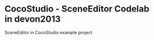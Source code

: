CocoStudio - SceneEditor
Codelab in devon2013
===================================

SceneEditor in CocoStudio example project
